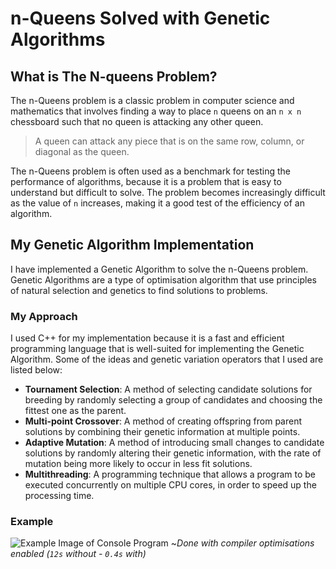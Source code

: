# n-Queens Solved with Genetic Algorithms
## What is The N-queens Problem?
The n-Queens problem is a classic problem in computer science and mathematics that involves finding a way to place `n` queens on an `n x n` chessboard such that no queen is attacking any other queen.

>  A queen can attack any piece that is on the same row, column, or diagonal as the queen.

The n-Queens problem is often used as a benchmark for testing the performance of algorithms, because it is a problem that is easy to understand but difficult to solve. The problem becomes increasingly difficult as the value of `n` increases, making it a good test of the efficiency of an algorithm.

## My Genetic Algorithm Implementation
I have implemented a Genetic Algorithm to solve the n-Queens problem. Genetic Algorithms are a type of optimisation algorithm that use principles of natural selection and genetics to find solutions to problems.

### My Approach
I used C++ for my implementation because it is a fast and efficient programming language that is well-suited for implementing the Genetic Algorithm. Some of the ideas and genetic variation operators that I used are listed below:
 - **Tournament Selection**: A method of selecting candidate solutions for breeding by randomly selecting a group of candidates and choosing the fittest one as the parent.
 - **Multi-point Crossover**: A method of creating offspring from parent solutions by combining their genetic
   information at multiple points.
 - **Adaptive Mutation**: A method of introducing small changes to candidate solutions by randomly altering
   their genetic information, with the rate of mutation being more
   likely to occur in less fit solutions.
 - **Multithreading**: A programming technique that allows a program to be executed concurrently on multiple CPU cores, in order to speed up the processing time.

### Example
![Example Image of Console Program](https://github.com/jackkimmins/NQueens/raw/master/Example.png)
~*Done with compiler optimisations enabled (`12s` without - `0.4s` with)*
